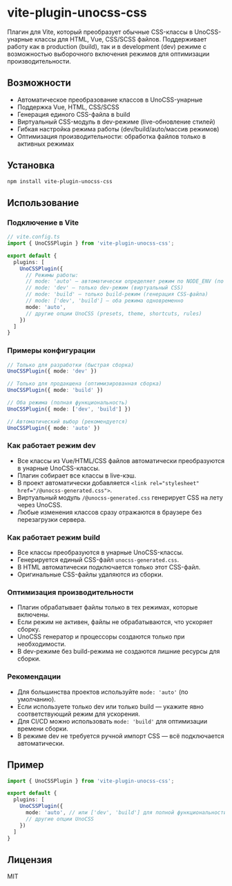 # vite-plugin-unocss-css

Плагин для Vite, который преобразует обычные CSS-классы в UnoCSS-унарные классы для HTML, Vue, CSS/SCSS файлов. Поддерживает работу как в production (build), так и в development (dev) режиме с возможностью выборочного включения режимов для оптимизации производительности.

## Возможности
- Автоматическое преобразование классов в UnoCSS-унарные
- Поддержка Vue, HTML, CSS/SCSS
- Генерация единого CSS-файла в build
- Виртуальный CSS-модуль в dev-режиме (live-обновление стилей)
- Гибкая настройка режима работы (dev/build/auto/массив режимов)
- Оптимизация производительности: обработка файлов только в активных режимах

## Установка

```bash
npm install vite-plugin-unocss-css
```

## Использование

### Подключение в Vite

```ts
// vite.config.ts
import { UnoCSSPlugin } from 'vite-plugin-unocss-css';

export default {
  plugins: [
    UnoCSSPlugin({
      // Режимы работы:
      // mode: 'auto' — автоматически определяет режим по NODE_ENV (по умолчанию)
      // mode: 'dev' — только dev-режим (виртуальный CSS)
      // mode: 'build' — только build-режим (генерация CSS-файла)
      // mode: ['dev', 'build'] — оба режима одновременно
      mode: 'auto',
      // другие опции UnoCSS (presets, theme, shortcuts, rules)
    })
  ]
}
```

### Примеры конфигурации

```ts
// Только для разработки (быстрая сборка)
UnoCSSPlugin({ mode: 'dev' })

// Только для продакшена (оптимизированная сборка)
UnoCSSPlugin({ mode: 'build' })

// Оба режима (полная функциональность)
UnoCSSPlugin({ mode: ['dev', 'build'] })

// Автоматический выбор (рекомендуется)
UnoCSSPlugin({ mode: 'auto' })
```

### Как работает режим dev
- Все классы из Vue/HTML/CSS файлов автоматически преобразуются в унарные UnoCSS-классы.
- Плагин собирает все классы в live-кэш.
- В проект автоматически добавляется `<link rel="stylesheet" href="/@unocss-generated.css">`.
- Виртуальный модуль `/@unocss-generated.css` генерирует CSS на лету через UnoCSS.
- Любые изменения классов сразу отражаются в браузере без перезагрузки сервера.

### Как работает режим build
- Все классы преобразуются в унарные UnoCSS-классы.
- Генерируется единый CSS-файл `unocss-generated.css`.
- В HTML автоматически подключается только этот CSS-файл.
- Оригинальные CSS-файлы удаляются из сборки.

### Оптимизация производительности
- Плагин обрабатывает файлы только в тех режимах, которые включены.
- Если режим не активен, файлы не обрабатываются, что ускоряет сборку.
- UnoCSS генератор и процессоры создаются только при необходимости.
- В dev-режиме без build-режима не создаются лишние ресурсы для сборки.

### Рекомендации
- Для большинства проектов используйте `mode: 'auto'` (по умолчанию).
- Если используете только dev или только build — укажите явно соответствующий режим для ускорения.
- Для CI/CD можно использовать `mode: 'build'` для оптимизации времени сборки.
- В режиме dev не требуется ручной импорт CSS — всё подключается автоматически.

## Пример

```ts
import { UnoCSSPlugin } from 'vite-plugin-unocss-css';

export default {
  plugins: [
    UnoCSSPlugin({
      mode: 'auto', // или ['dev', 'build'] для полной функциональности
      // другие опции UnoCSS
    })
  ]
}
```

## Лицензия
MIT 